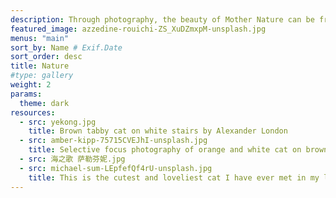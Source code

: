 ```yaml
---
description: Through photography, the beauty of Mother Nature can be frozen in time. This category celebrates the magic of our planet and beyond — from the immensity of the great outdoors, to miraculous moments in your own backyard.
featured_image: azzedine-rouichi-ZS_XuDZmxpM-unsplash.jpg
menus: "main"
sort_by: Name # Exif.Date
sort_order: desc
title: Nature
#type: gallery
weight: 2
params:
  theme: dark
resources:
  - src: yekong.jpg
    title: Brown tabby cat on white stairs by Alexander London
  - src: amber-kipp-75715CVEJhI-unsplash.jpg
    title: Selective focus photography of orange and white cat on brown table by Amber Kipp
  - src: 海之歌 萨勒芬妮.jpg
  - src: michael-sum-LEpfefQf4rU-unsplash.jpg
    title: This is the cutest and loveliest cat I have ever met in my life. He is BU BU, a cat with 6 fingers, which is unusual, but in fact, smarter than any cat. He meows every time he sees me, and jumps to my bed and sits with me.
---
```

